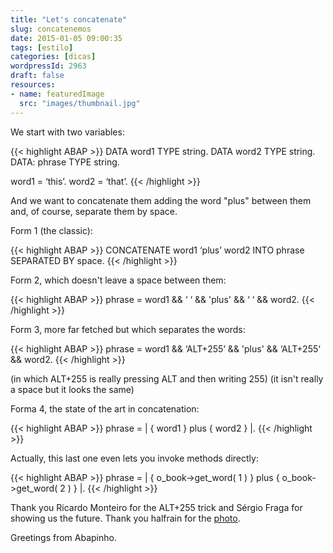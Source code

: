 ```yaml
---
title: "Let's concatenate"
slug: concatenemos
date: 2015-01-05 09:00:35
tags: [estilo]
categories: [dicas]
wordpressId: 2963
draft: false
resources:
- name: featuredImage
  src: "images/thumbnail.jpg"
---
```

We start with two variables:


{{< highlight ABAP >}}
DATA word1 TYPE string.
DATA word2 TYPE string.
DATA: phrase TYPE string.

word1 = ‘this’.
word2 = ‘that’.
{{< /highlight >}}

And we want to concatenate them adding the word "plus" between them and, of course, separate them by space.

<!--more-->

Form 1 (the classic):

{{< highlight ABAP >}}
CONCATENATE word1 ‘plus’ word2 INTO phrase SEPARATED BY space.
{{< /highlight >}}

Form 2, which doesn't leave a space between them:

{{< highlight ABAP >}}
phrase = word1 && ‘ ‘ && 'plus' && ‘ ‘ && word2.
{{< /highlight >}}

Form 3, more far fetched but which separates the words:

{{< highlight ABAP >}}
phrase = word1 && ‘ALT+255‘ && 'plus' && ‘ALT+255‘ && word2.
{{< /highlight >}}

(in which ALT+255 is really pressing ALT and then writing 255)
(it isn't really a space but it looks the same)

Forma 4, the state of the art in concatenation:

{{< highlight ABAP >}}
phrase = | { word1 } plus { word2 } |.
{{< /highlight >}}

Actually, this last one even lets you invoke methods directly:

{{< highlight ABAP >}}
phrase = | { o_book->get_word( 1 ) } plus { o_book->get_word( 2 ) } |.
{{< /highlight >}}

Thank you Ricardo Monteiro for the ALT+255 trick and Sérgio Fraga for showing us the future.
Thank you halfrain for the [photo][1].

Greetings from Abapinho.

   [1]: https://www.flickr.com/photos/halfrain/9259704265

